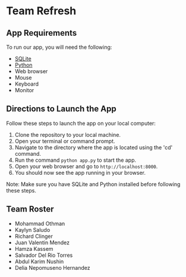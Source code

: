 <!DOCTYPE html>
<html lang="en">
<head>
    <meta charset="UTF-8">
    <meta name="viewport" content="width=device-width, initial-scale=1.0">
</head>
<body>
    <h1>Team Refresh</h1>

   <h2>App Requirements</h2>
    <p>To run our app, you will need the following:</p>
    <ul>
        <li><a href="https://www.sqlite.org/download.html">SQLite</a></li>
        <li><a href="https://www.python.org/downloads/">Python</a></li>
        <li>Web browser</li>
        <li>Mouse</li>
        <li>Keyboard</li>
        <li>Monitor</li>
    </ul>

   <h2>Directions to Launch the App</h2>
   <p>Follow these steps to launch the app on your local computer:</p>
   <ol>
  <li>Clone the repository to your local machine.</li>
  <li>Open your terminal or command prompt.</li>
  <li>Navigate to the directory where the app is located using the 'cd' command.</li>
  <li>Run the command <code>python app.py</code> to start the app.</li>
  <li>Open your web browser and go to <code>http://localhost:8000</code>.</li>
  <li>You should now see the app running in your browser.</li>
  </ol>
  <p>Note: Make sure you have SQLite and Python installed before following these steps.</p>

  <h2>Team Roster</h2>
  <ul>
  <li> Mohammad Othman</li>
  <li>Kaylyn Saludo</li>
  <li>Richard Clinger</li>
  <li>Juan Valentin Mendez</li>
  <li>Hamza Kassem</li>
  <li>Salvador Del Rio Torres</li>
  <li>Abdul Karim Nushin</li>
  <li>Delia Nepomuseno Hernandez</li>
</ul>
   
    
</body>
</html>




